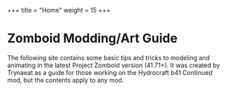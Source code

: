 +++
title = "Home"
weight = 15
+++

# Zomboid Modding/Art Guide
The following site contains some basic tips and tricks to modeling and animating in the latest Project Zomboid version (41.71+). It was created by Trynaeat as a guide for those working on the Hydrocraft b41 Continued mod, but the contents apply to any mod.